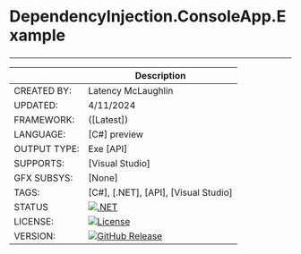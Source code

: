 ﻿# DependencyInjection.ConsoleApp.Example
###


---


|              |   Description                                                  |
|--------------|----------------------------------------------------------------|
| CREATED BY:  | Latency McLaughlin                                                     |
| UPDATED:     | 4/11/2024                          |
| FRAMEWORK:   |  ([Latest])                                |
| LANGUAGE:    | [C#] preview                                            |
| OUTPUT TYPE: | Exe [API]                                            |
| SUPPORTS:    | [Visual Studio]                                                |
| GFX SUBSYS:  | [None]                                                     |
| TAGS:        | [C#], [.NET], [API], [Visual Studio]                                                |
| STATUS       | [![.NET](https://github.com/Latency/FrameworkEOL-DependencyInjection/actions/workflows/dotnet.yml/badge.svg)](https://github.com/Latency/FrameworkEOL-DependencyInjection/actions/workflows/dotnet.yml)                                                     |
| LICENSE:     | [![License](https://img.shields.io/badge/MIT-License-yellowgreen.svg)](https://github.com/Latency/FrameworkEOL-DependencyInjection/blob/master/MIT-LICENSE.txt)                                                    |
| VERSION:     | [![GitHub Release](https://img.shields.io/badge/Version-1.0.0-blue)](https://github.com/Latency/FrameworkEOL-DependencyInjection/releases)                                                    |


